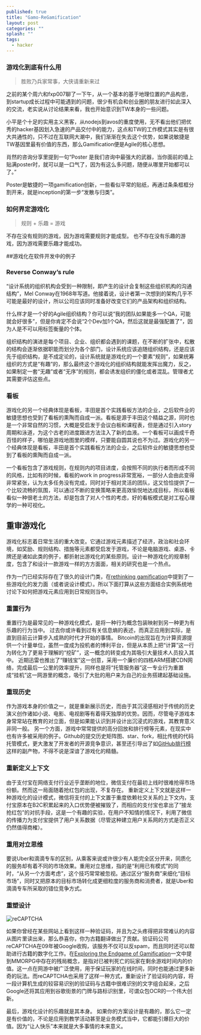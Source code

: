 ```yaml
---
published: true
title: "Gamo-ReGamification"
layout: post
categories: ""
splash: ""
tags: 
  - hacker
---
```





### 游戏化到底有什么用

> 胜败乃兵家常事，大侠请重新来过

之前的某个周六和fxp007聊了一下午，从一个基本的基于地理位置的产品构思，到startup成长过程中可能遇到的问题，很少有机会和创业圈的朋友进行如此深入的交流，老实说从讨论结果来看，我也开始意识到TW本身的一些问题。

小平是个十足的实用主义黑客，从nodejs到avos的重度使用，无不看出他们把优秀的hacker基因划入急速的产品交付中的能力，这点和TW的工作模式其实是有很大共通性的，只不过在互联网大潮中，我们渐渐在失去这个优势，如果说敏捷是TW基因里最有价值的东西，那么Gamification便是Agile的核心思想。

肖然的咨询分享里提到一句“Poster 是我们咨询中最强大的武器，当你面前的墙上贴满poster时，就可以是一口气了，因为有这么多问题，随便从哪里开始都可以了。”

Poster是敏捷的一项gamification创新，一些看似平常的贴纸，再通过条条框框分割开来，就是inception的第一步“发散与归类”。

### 如何界定游戏化

> 规则 + 乐趣 = 游戏

不存在没有规则的游戏，因为游戏需要规则才能成型。 也不存在没有乐趣的游戏，因为游戏需要乐趣才能成功。

##游戏化在软件开发中的例子

### Reverse Conway’s rule

“设计系统的组织机构会受到一种限制，即产生的设计会复制这些组织机构的沟通结构”，Mel Conway在1968年写道。他接着说，设计者第一次想到的架构几乎不可能是最好的设计，所以公司应该同时准备好改变它们的产品架构和组织结构。

什么样才是一个好的Agile组织结构？你可以说“我的团队如果能多一个QA，可能就会好很多”，但是你肯定不会说“2个Dev加1个QA，然后这就是最强配置了”，因为人是不可以用标签衡量的个体。

组织结构的演进是每个项目、企业、组织都会遇到的课题，在不断的扩张中，松散的结构会逐渐依据职能而划分为各个部门，设计系统应该追随组织结构，还是应该先于组织结构，是不成定论的，设计系统就是游戏化的一个要素“规则”，如果统筹组织的方式是“有趣”的，那么最终这个游戏化的组织结构就能发挥出魔力，反之，如果制定一套“无趣”或者“无序”的规则，都会诱发组织的僵化或者混乱。管理者尤其需要评估这些点。

### 看板

游戏化的另一个经典体现是看板，丰田是首个实践看板方法的企业，之后软件业的敏捷思想也受到了看板的熏陶而自成一派。看板是源于丰田这个精益之源，同时也是一个非常自然的习惯，大概是受启发于会议白板和课程表，但是通过引入story周期和泳道，为这个古老的进度跟进方法注入了新的血液。一个看板可以画成千奇百怪的样子，哪怕是游戏地图里的模样，只要能自圆其说也不为过。游戏化的另一个经典体现是看板，丰田是首个实践看板方法的企业，之后软件业的敏捷思想也受到了看板的熏陶而自成一派。

一个看板包含了游戏规则，在规则内的项目进度，会按照不同的执行者而形成不同的风格，比如有的时候，看板的work in progress非常宽裕，一部分人会由此变得非常紧张，认为太多任务没有完成，同时对于相对灵活的团队，这又恰恰提供了一个比较流畅的氛围，可以通过不断的变换策略来更高效愉悦地达成目标，所以看板看似一种很老土的方法，却是包含了对人个性的考虑，好的看板模式是对工程心理学的一种可视化。

## 重审游戏化

游戏化标志着日常生活的重大改变。它通过游戏元素描述了经济，政治和社会环境，如奖励、规则结构、措施等元素都受启发于游戏，不论是电脑游戏、桌游、卡牌还是诸如此类的例子，都折射出游戏化的某些原则。设计一种游戏化的规章制度，包含了和设计一款游戏一样的方方面面，相关的研究也是一个热点。

作为一门已经实际存在了很久的设计门类，在[rethinking gamification](http://gamification-research.org/2014/06/edited-volume-rethinking-gamification-out/)中提到了一些游戏化的发力面（或者说设计模式）。所以下面打算从这些方面结合实例系统地讨论下如何把游戏元素应用到日常规则当中。

### 重置行为

重置行为是最常见的一种游戏化模式，是将一种行为概念包装映射到另一种更为有乐趣的行为当中。
过去你或许看到过有关信息熵的表述，而真正应用到实际，是直到目前云计算步入成熟的时代才开始的事情。
Bitcoin的出现旨在为计算资源提供一个计量单位，虽然一度成为投机者的博利平台，但是从本质上把“计算”这一行为转化为了更易于理解的“挖矿”，这一概念的转变成为其吸引大量技术人员投入其中。
近期迅雷也推出了“赚钱宝”这一创意，采用一个廉价的四核ARM搭建CDN网络，完成最后一公里的效率提升，同样也是将“托管服务器”这一专业行为重置成“挂机”这一网游里的概念，吸引了大批的用户来为自己的业务搭建起基础设施。

### 重现历史

作为游戏本身的价值之一，就是重新展示历史，而由于其沉浸感相对于传统的历史演义创作诸如小说、电影、电视剧等有着得天独厚的优势。因而，尽管电子游戏本身常常站在教育的对立面，但是如果能认识到并设计出沉浸式的游戏，其教育意义非同一般。
另一个方面，游戏中常常提供的高分回放和排行榜等元素，在现实中也有许多被采用的例子。Github的提交历史矩阵图、star、fork，相比传统的代码托管模式，更大激发了开发者的开源竞争意识，甚至还引导出了如[GitHub排行榜](http://github-awards.com/)这样的副产物，不得不说是深谙了游戏化的精髓。

### 重新定义上下文

由于支付宝在网络支付行业近乎垄断的地位，微信支付在最初上线时很难抢得市场份额。然而这一局面随着抢红包的出现，不复存在。
重新定义上下文就是这样一种游戏化的设计模式，微信将支付的上下文置于重度依赖社交关系的上下文内，支付宝原本在B2C积累起来的入口优势便被摧毁了，而相应的支付宝也拿出了“接龙抢红包”的对抗手段，这是一个有趣的实验，在用户不知情的情况下，利用了微信的传播力为支付宝提供了用户关系数据（尽管这种建立用户关系网的方式是否正义仍然值得商榷）。

### 重用对立思维

要说Uber和滴滴专车的区别，从乘客来说或许很少有人能完全区分开来，同质化的服务却有着不同的市场效果。重用对立思维，指的是“利用已有模式”的同时，“从另一个方面考虑”，这个技巧常常被忽视。通过区分“服务商”来细化“目标市场”，同时又把原本的目标市场转化成更细粒度的服务商和消费者，就是Uber和滴滴专车所采取的错位竞争方式。

### 重塑设计

![reCAPTCHA](https://eventespresso.com/wp-content/uploads/2012/08/smallCaptchaSpaceWithRoughAlpha.png)

如果你曾经在某些网站上看到这样一种验证码，并且为之头疼得把非常难认的内容从图片里读出来，那么恭喜你，你为古籍翻译做出了贡献。验证码公司reCAPTCHA在09年被Google收购，该服务不仅可以反spam，而且同时还可以帮助进行古籍的数字化工作。在[Exploring the Endgame of Gamification](http://projects.digital-cultures.net/gamification/files/2013/05/Scott-Nicholson-_-rethinking-gamification.pdf)一文中提到MMORPG中存在的残局概念，是指对已被判死亡的玩家在剩余游戏时间内的价值。这一点在网游中被广泛使用，用于保证玩家的在线时间，同时也能通过更多新奇的玩法。而reCAPTCHA也采用了这样一种方式，重新设计了验证码的内容，将一段计算机生成的较容易识别的验证码与古籍中很难识别的文字组合起来，之后Google还将其应用到谷歌街景的门牌与路标识别里，可谓众包OCR的一个伟大创新。

最后，游戏化设计的乐趣就是其本身。
如果你的方案设计是有趣的，那么它一定是有价值的，不论是应用到教学活动甚至是业务模式当中，它都能引爆巨大的价值。因为“让人快乐”本来就是大多事情的本来意义。
